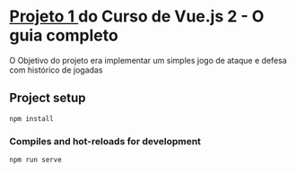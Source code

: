 # <a href="https://www.udemy.com/course/vue-js-completo/" > Projeto 1 </a> do Curso de Vue.js 2 - O guia completo
<p> O Objetivo do projeto era implementar um simples jogo de ataque e defesa com histórico de jogadas </p>

## Project setup
```
npm install
```

### Compiles and hot-reloads for development
```
npm run serve
```
